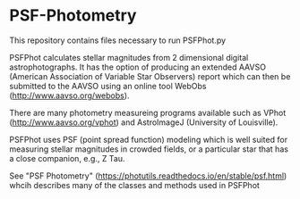 # PSF-Photometry

 This repository contains files necessary to run PSFPhot.py
 
  
PSFPhot calculates stellar magnitudes from 2 dimensional digital astrophotographs.
It has the option of producing an extended AAVSO (American Association of Variable Star Observers) 
report which can then be submitted to the AAVSO using an online tool WebObs (http://www.aavso.org/webobs).

There are many photometry measureing programs available such as VPhot (http://www.aavso.org/vphot) and
AstroImageJ (University of Louisville). 

PSFPhot uses PSF (point spread function) modeling which is well suited for measuring stellar magnitudes in 
crowded fields, or a particular star that has a close companion, e.g., Z Tau.

See "PSF Photometry" (https://photutils.readthedocs.io/en/stable/psf.html) whcih describes many of the classes 
and methods used in PSFPhot


